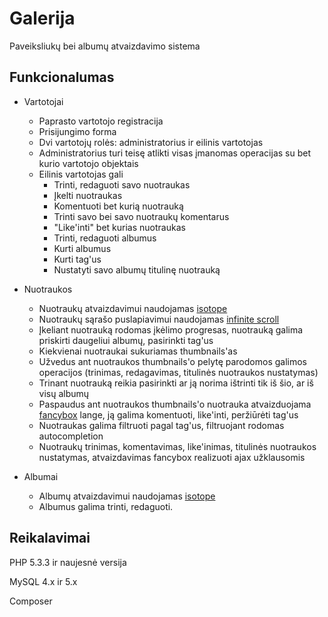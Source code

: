 Galerija
========================
Paveiksliukų bei albumų atvaizdavimo sistema

Funkcionalumas
----------------------------------
* Vartotojai
    * Paprasto vartotojo registracija
    * Prisijungimo forma
    * Dvi vartotojų rolės: administratorius ir eilinis vartotojas
    * Administratorius turi teisę atlikti visas įmanomas operacijas su bet kurio vartotojo objektais
    * Eilinis vartotojas gali
        * Trinti, redaguoti savo nuotraukas
        * Įkelti nuotraukas
        * Komentuoti bet kurią nuotrauką
        * Trinti savo bei savo nuotraukų komentarus
        * "Like'inti" bet kurias nuotraukas
        * Trinti, redaguoti albumus
        * Kurti albumus
        * Kurti tag'us
        * Nustatyti savo albumų titulinę nuotrauką

* Nuotraukos
    * Nuotraukų atvaizdavimui naudojamas [isotope](https://github.com/desandro/isotope)
    * Nuotraukų sąrašo puslapiavimui naudojamas [infinite scroll](https://github.com/paulirish/infinite-scroll)
    * Įkeliant nuotrauką rodomas įkėlimo progresas, nuotrauką galima priskirti daugeliui albumų, pasirinkti tag'us
    * Kiekvienai nuotraukai sukuriamas thumbnails'as
    * Užvedus ant nuotraukos thumbnails'o pelytę parodomos galimos operacijos (trinimas, redagavimas, titulinės nuotraukos nustatymas)
    * Trinant nuotrauką reikia pasirinkti ar ją norima ištrinti tik iš šio, ar iš visų albumų
    * Paspaudus ant nuotraukos thumbnails'o nuotrauka atvaizduojama [fancybox](https://github.com/fancyapps/fancyBox) lange, ją galima komentuoti, like'inti, peržiūrėti tag'us
    * Nuotraukas galima filtruoti pagal tag'us, filtruojant rodomas autocompletion
    * Nuotraukų trinimas, komentavimas, like'inimas, titulinės nuotraukos nustatymas, atvaizdavimas fancybox realizuoti ajax užklausomis

* Albumai
    * Albumų atvaizdavimui naudojamas [isotope](https://github.com/desandro/isotope)
    * Albumus galima trinti, redaguoti.

Reikalavimai
----------------------------------
PHP 5.3.3 ir naujesnė versija

MySQL 4.x ir 5.x

Composer
